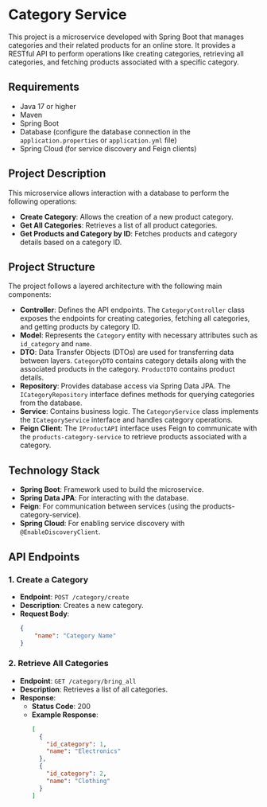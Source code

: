 # Category Service

This project is a microservice developed with Spring Boot that manages categories and their related products for an online store. It provides a RESTful API to perform operations like creating categories, retrieving all categories, and fetching products associated with a specific category.

## Requirements

- Java 17 or higher
- Maven
- Spring Boot
- Database (configure the database connection in the `application.properties` or `application.yml` file)
- Spring Cloud (for service discovery and Feign clients)

## Project Description

This microservice allows interaction with a database to perform the following operations:

- **Create Category**: Allows the creation of a new product category.
- **Get All Categories**: Retrieves a list of all product categories.
- **Get Products and Category by ID**: Fetches products and category details based on a category ID.

## Project Structure

The project follows a layered architecture with the following main components:

- **Controller**: Defines the API endpoints. The `CategoryController` class exposes the endpoints for creating categories, fetching all categories, and getting products by category ID.
- **Model**: Represents the `Category` entity with necessary attributes such as `id_category` and `name`.
- **DTO**: Data Transfer Objects (DTOs) are used for transferring data between layers. `CategoryDTO` contains category details along with the associated products in the category. `ProductDTO` contains product details.
- **Repository**: Provides database access via Spring Data JPA. The `ICategoryRepository` interface defines methods for querying categories from the database.
- **Service**: Contains business logic. The `CategoryService` class implements the `ICategoryService` interface and handles category operations.
- **Feign Client**: The `IProductAPI` interface uses Feign to communicate with the `products-category-service` to retrieve products associated with a category.

## Technology Stack

- **Spring Boot**: Framework used to build the microservice.
- **Spring Data JPA**: For interacting with the database.
- **Feign**: For communication between services (using the products-category-service).
- **Spring Cloud**: For enabling service discovery with `@EnableDiscoveryClient`.

## API Endpoints

### 1. Create a Category

- **Endpoint**: `POST /category/create`
- **Description**: Creates a new category.
- **Request Body**:
    ```json
    {
        "name": "Category Name"
    }
    ```

### 2. Retrieve All Categories

- **Endpoint**: `GET /category/bring_all`
- **Description**: Retrieves a list of all categories.
- **Response**:
  - **Status Code**: 200
  - **Example Response**:
    ```json
    [
      {
        "id_category": 1,
        "name": "Electronics"
      },
      {
        "id_category": 2,
        "name": "Clothing"
      }
    ]
    ```